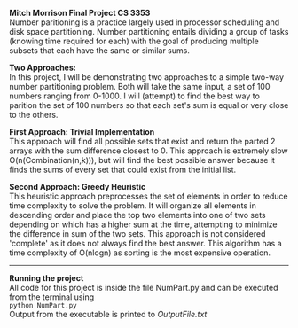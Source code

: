 <b>Mitch Morrison Final Project CS 3353</b><br>
Number paritioning is a practice largely used in processor scheduling and disk space partitioning. Number partitioning entails dividing a group of tasks (knowing time required for each) with the goal of producing multiple subsets that each have the same or similar sums.

<b>Two Approaches:</b><br>
In this project, I will be demonstrating two approaches to a simple two-way number partitioning problem. Both will take the same input, a set of 100 numbers ranging from 0-1000. I will (attempt) to find the best way to parition the set of 100 numbers so that each set's sum is equal or very close to the others. 

<b>First Approach: Trivial Implementation </b><br>
This approach will find all possible sets that exist and return the parted 2 arrays with the sum difference closest to 0. This approach is extremely slow O(n(Combination(n,k))), but will find the best possible answer because it finds the sums of every set that could exist from the initial list.

<b>Second Approach: Greedy Heuristic </b><br>
This heuristic approach preprocesses the set of elements in order to reduce time complexity to solve the problem. It will organize all elements in descending order and place the top two elements into one of two sets depending on which has a higher sum at the time, attempting to minimize the difference in sum of the two sets. This approach is not considered 'complete' as it does not always find the best answer. This algorithm has a time complexity of O(nlogn) as sorting is the most expensive operation.

----------------------------------------------------------------------------------------

<b>Running the project</b><br>
All code for this project is inside the file NumPart.py and can be executed from the terminal using 
<br>```python NumPart.py``` <br>
Output from the executable is printed to <i>OutputFile.txt</i>
